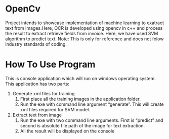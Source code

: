 # OpenCv
Project intends to showcase implementation of machine learning to exatract text from images.Here, OCR is developed using opencv in c++ and process the result to extract retrieve fields from invoice. Here, we have used SVM algorithm to predict text.
Note: This is only for reference and does not folow industry standards of coding.

# How To Use Program
This is console application which will run on windows operating system.
This application has two parts:
1.	Generate xml files for training
	1.	First place all the training images in the application folder.
	2.	Run the exe with command line argument “generate”. This will create xml files required for SVM model.
2.	Extract text from image
	1.	Run the exe with two command line arguments. First is “predict” and second is absolute file path of the image for text extraction.
	2.	All the result will be displayed on the console
